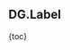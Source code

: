 ## DG.Label

{toc}

<!-- TODO: translation -->
<!-- translate whole file doc/ru/manual/label.md -->
